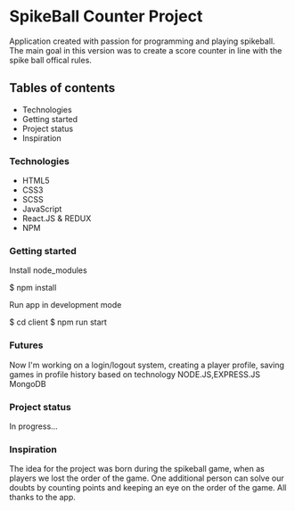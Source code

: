 # SpikeBall Counter Project

Application created with passion for programming and playing spikeball. The main goal in this version was to create a score counter in line with the spike ball offical rules.

## Tables of contents

- Technologies
- Getting started
- Project status
- Inspiration

### Technologies

- HTML5
- CSS3
- SCSS
- JavaScript
- React.JS & REDUX
- NPM

### Getting started

Install node_modules

\$ npm install

Run app in development mode

\$ cd client
\$ npm run start

### Futures

Now I'm working on a login/logout system, creating a player profile, saving games in profile history based on technology NODE.JS,EXPRESS.JS MongoDB

### Project status

In progress...

### Inspiration

The idea for the project was born during the spikeball game, when as players we lost the order of the game. One additional person can solve our doubts by counting points and keeping an eye on the order of the game. All thanks to the app.
